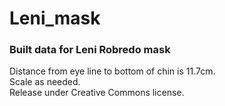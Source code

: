 # Leni_mask
<h3>Built data for Leni Robredo mask</h3>
<p>Distance from eye line to bottom of chin is 11.7cm. <br>
Scale as needed. <br>
Release under Creative Commons license.</p>
